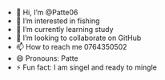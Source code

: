 - 👋 Hi, I’m @Patte06
- 👀 I’m interested in fishing
- 🌱 I’m currently learning study
- 💞️ I’m looking to collaborate on GitHub
- 📫 How to reach me 0764350502
- 😄 Pronouns: Patte
- ⚡ Fun fact: I am singel and ready to mingle

<!---
Patte06/Patte06 is a ✨ special ✨ repository because its `README.md` (this file) appears on your GitHub profile.
You can click the Preview link to take a look at your changes.
--->
